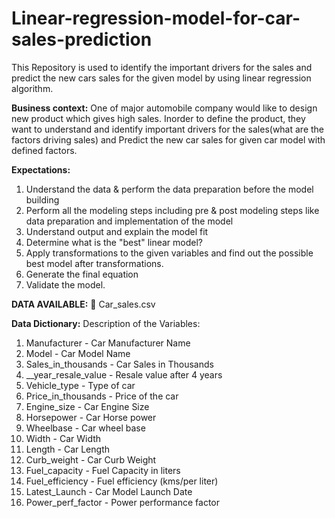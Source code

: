 # Linear-regression-model-for-car-sales-prediction

This Repository is used to identify the important drivers for the sales and predict the new cars sales for the given model by using linear regression algorithm.

**Business context:** One of major automobile company would like to design new product
which gives high sales. Inorder to define the product, they want to understand and identify important
drivers for the sales(what are the factors driving sales) and Predict the new car sales for given car
model with defined factors.

**Expectations:**
1. Understand the data & perform the data preparation before the model building
2. Perform all the modeling steps including pre & post modeling steps like data preparation
and implementation of the model
3. Understand output and explain the model fit
4. Determine what is the "best" linear model?
5. Apply transformations to the given variables and find out the possible best model after
transformations.
6. Generate the final equation
7. Validate the model.
   
**DATA AVAILABLE:**
 Car_sales.csv

**Data Dictionary:**
Description of the Variables:
1. Manufacturer - Car Manufacturer Name
2. Model - Car Model Name
3. Sales_in_thousands - Car Sales in Thousands
4. __year_resale_value - Resale value after 4 years
5. Vehicle_type - Type of car
6. Price_in_thousands - Price of the car
7. Engine_size - Car Engine Size
8. Horsepower - Car Horse power
9. Wheelbase - Car wheel base
10. Width - Car Width
11. Length - Car Length
12. Curb_weight - Car Curb Weight
13. Fuel_capacity - Fuel Capacity in liters
14. Fuel_efficiency - Fuel efficiency (kms/per liter)
15. Latest_Launch - Car Model Launch Date
16. Power_perf_factor - Power performance factor
